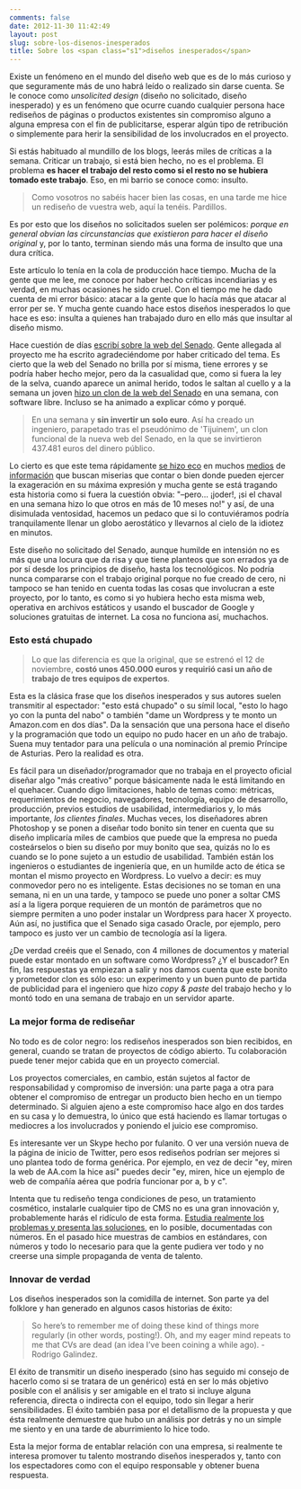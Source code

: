 ```yaml
---
comments: false
date: 2012-11-30 11:42:49
layout: post
slug: sobre-los-disenos-inesperados
title: Sobre los <span class="s1">diseños inesperados</span>
---
```


Existe un fenómeno en el mundo del diseño web que es de lo más curioso y que seguramente más de uno habrá leído o realizado sin darse cuenta. Se le conoce como *unsolicited design* (diseño no solicitado, diseño inesperado) y es un fenómeno que ocurre cuando cualquier persona hace rediseños de páginas o productos existentes sin compromiso alguno a alguna empresa con el fin de publicitarse, esperar algún tipo de retribución o simplemente para herir la sensibilidad de los involucrados en el proyecto.

Si estás habituado al mundillo de los blogs, leerás miles de críticas a la semana. Criticar un trabajo, si está bien hecho, no es el problema. El problema **es hacer el trabajo del resto como si el resto no se hubiera tomado este trabajo**. Eso, en mi barrio se conoce como: insulto.

> Como vosotros no sabéis hacer bien las cosas, en una tarde me hice un rediseño de vuestra web, aquí la tenéis. Pardillos.

Es por esto que los diseños no solicitados suelen ser polémicos: *porque en general obvian las circunstancias que existieron para hacer el diseño original* y, por lo tanto, terminan siendo más una forma de insulto que una dura crítica.

Este artículo lo tenía en la cola de producción hace tiempo. Mucha de la gente que me lee, me conoce por haber hecho críticas incendiarias y es verdad, en muchas ocasiones he sido cruel. Con el tiempo me he dado cuenta de mi error básico: atacar a la gente que lo hacía más que atacar al error per se. Y mucha gente cuando hace estos diseños inesperados lo que hace es eso: insulta a quienes han trabajado duro en ello más que insultar al diseño mismo.

Hace cuestión de días [escribí sobre la web del Senado](http://www.minid.net/2012/11/17/un-sitio-web-de-500-mil-euros/). Gente allegada al proyecto me ha escrito agradeciéndome por haber criticado del tema. Es cierto que la web del Senado no brilla por sí misma, tiene errores y se podría haber hecho mejor, pero da la casualidad que, como si fuera la ley de la selva, cuando aparece un animal herido, todos le saltan al cuello y a la semana un joven [hizo un clon de la web del Senado](http://www.zainder.com/temporal/senado/) en una semana, con software libre. Incluso se ha animado a explicar cómo y porqué.

> En una semana y **sin invertir un solo euro**. Así ha creado un ingeniero, parapetado tras el pseudónimo de 'Tijuinem', un clon funcional de la nueva web del Senado, en la que se invirtieron 437.481 euros del dinero público. 

Lo cierto es que este tema rápidamente [se hizo eco](http://www.20minutos.es/noticia/1656388/0/ingeniero/clon/web-del-senado/) en muchos [medios](http://www.elconfidencial.com/tecnologia/2012/11/26/crean-a-coste-cero-un-clon-funcional-de-la-web-del-senado-3693/) de [información](http://elpais.com/tecnologia/2012/11/28/actualidad/1354095742_842570.html) que buscan miserias que contar o bien donde pueden ejercer la exageración en su máxima expresión y mucha gente se está tragando esta historia como si fuera la cuestión obvia: "–pero… ¡joder!, ¡si el chaval en una semana hizo lo que otros en más de 10 meses no!" y así, de una disimulada ventosidad, hacemos un pedaco que si lo contuviéramos podría tranquilamente llenar un globo aerostático y llevarnos al cielo de la idiotez en minutos.

Este diseño no solicitado del Senado, aunque humilde en intensión no es más que una locura que da risa y que tiene planteos que son errados ya de por sí desde los principios de diseño, hasta los tecnológicos. No podría nunca compararse con el trabajo original porque no fue creado de cero, ni tampoco se han tenido en cuenta todas las cosas que involucran a este proyecto, por lo tanto, es como si yo hubiera hecho esta misma web, operativa en archivos estáticos y usando el buscador de Google y soluciones gratuitas de internet. La cosa no funciona así, muchachos.

### Esto está chupado

> Lo que las diferencia es que la original, que se estrenó el 12 de noviembre, **costó unos 450.000 euros y requirió casi un año de trabajo de tres equipos de expertos**.

Esta es la clásica frase que los diseños inesperados y sus autores suelen transmitir al espectador: "esto está chupado" o su símil local, "esto lo hago yo con la punta del nabo" o también "dame un Wordpress y te monto un Amazon.com en dos días". Da la sensación que una persona hace el diseño y la programación que todo un equipo no pudo hacer en un año de trabajo. Suena muy tentador para una película o una nominación al premio Príncipe de Asturias. Pero la realidad es otra.

Es fácil para un diseñador/programador que no trabaja en el proyecto oficial  diseñar algo "más creativo" porque básicamente nada le está limitando en el quehacer. Cuando digo limitaciones, hablo de temas como: métricas, requerimientos de negocio, navegadores, tecnología, equipo de desarrollo, producción, previos estudios de usabilidad, intermediarios y, lo más importante, *los clientes finales*. Muchas veces, los diseñadores abren Photoshop y se ponen a diseñar todo bonito sin tener en cuenta que su diseño implicaría miles de cambios que puede que la empresa no pueda costeárselos o bien su diseño por muy bonito que sea, quizás no lo es cuando se lo pone sujeto a un estudio de usabilidad. También están los ingenieros o estudiantes de ingeniería que, en un humilde acto de ética se montan el mismo proyecto en Wordpress. Lo vuelvo a decir: es muy conmovedor pero no es inteligente. Estas decisiones no se toman en una semana, ni en un una tarde, y tampoco se puede uno poner a soltar CMS así a la ligera porque requieren de un montón de parámetros que no siempre permiten a uno poder instalar un Wordpress para hacer X proyecto. Aún así, no justifica que el Senado siga casado Oracle, por ejemplo, pero tampoco es justo ver un cambio de tecnología así la ligera.

¿De verdad creéis que el Senado, con 4 millones de documentos y material puede estar montado en un software como Wordpress? ¿Y el buscador? En fin, las respuestas ya empiezan a salir y nos damos cuenta que este bonito y prometedor clon es sólo eso: un experimento y un buen punto de partida de publicidad para el ingeniero que hizo *copy & paste* del trabajo hecho y lo montó todo en una semana de trabajo en un servidor aparte.

### La mejor forma de rediseñar

No todo es de color negro: los rediseños inesperados son bien recibidos, en general, cuando se tratan de proyectos de código abierto. Tu colaboración puede tener mejor cabida que en un proyecto comercial.

Los proyectos comerciales, en cambio, están sujetos al factor de responsabilidad y compromiso de inversión: una parte paga a otra para obtener el compromiso de entregar un producto bien hecho en un tiempo determinado. Si alguien ajeno a este compromiso hace algo en dos tardes en su casa y lo demuestra, lo único que está haciendo es llamar tortugas o mediocres a los involucrados y poniendo el juicio ese compromiso.

Es interesante ver un Skype hecho por fulanito. O ver una versión nueva de la página de inicio de Twitter, pero esos rediseños podrían ser mejores si uno plantea todo de forma genérica. Por ejemplo, en vez de decir "ey, miren la web de AA.com la hice así" puedes decir "ey, miren, hice un ejemplo de web de compañía aérea que podría funcionar por a, b y c".

Intenta que tu rediseño tenga condiciones de peso, un tratamiento cosmético, instalarle cualquier tipo de CMS no es una gran innovación y, probablemente harás el ridículo de esta forma. [Estudia realmente los problemas y presenta las soluciones](http://www.rodrigogalindez.com/archivos/realigning-the-new-twitter/), en lo posible, documentadas con números. En el pasado hice muestras de cambios en estándares, con números y todo lo necesario para que la gente pudiera ver todo y no creerse una simple propaganda de venta de talento.

### Innovar de verdad

Los diseños inesperados son la comidilla de internet. Son parte ya del folklore y han generado en algunos casos historias de éxito:

> So here’s to remember me of doing these kind of things more regularly (in other words, posting!). Oh, and my eager mind repeats to me that CVs are dead (an idea I’ve been coining a while ago). -Rodrigo Galindez.

El éxito de transmitir un diseño inesperado (sino has seguido mi consejo de hacerlo como si se tratara de un genérico) está en ser lo más objetivo posible con el análisis y ser amigable en el trato si incluye alguna referencia, directa o indirecta con el equipo, todo sin llegar a herir sensibilidades. El éxito también pasa por el detallismo de la propuesta y que ésta realmente demuestre que hubo un análisis por detrás y no un simple me siento y en una tarde de aburrimiento lo hice todo.

Esta la mejor forma de entablar relación con una empresa, si realmente te interesa promover tu talento mostrando diseños inesperados y, tanto con los espectadores como con el equipo responsable y obtener buena respuesta.